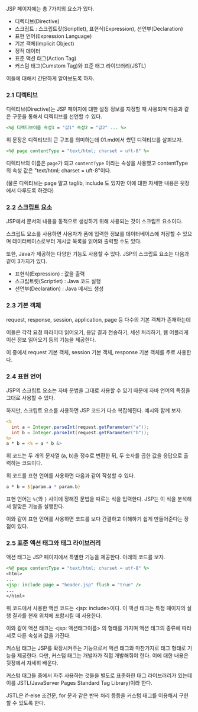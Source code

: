 JSP 페이지에는 총 7가지의 요소가 있다.
- 디렉티브(Directive)
- 스크립트 : 스크립트릿(Scriptlet), 표현식(Expression), 선언부(Declaration)
- 표현 언어(Expression Language)
- 기본 객체(Implicit Object)
- 정적 데이터
- 표준 액션 태그(Action Tag)
- 커스텀 태그(Cumstom Tag)와 표준 태그 라이브러리(JSTL)

이들에 대해서 간단하게 알아보도록 하자.

### 2.1 디렉티브

디렉티브(Directive)는 JSP 페이지에 대한 설정 정보를 지정할 때 사용되며 다음과 같은 구문을 통해서 디렉티브를 선언할 수 있다.

``` jsp
<%@ 디렉티브이름 속성1 = "값1" 속성2 = "값2" ... %>
```

위 문장은 디렉티브의 큰 구조를 의미하는데 01.md에서 썼던 디렉티브를 살펴보자.

``` jsp
<%@ page contentType = "text/html; charset = uft-8" %>
```

디렉티브의 이름은 `page`가 되고 `contentType` 이라는 속성을 사용했고 contentType의 속성 값은 "text/html; charset = uft-8"이다.

(물론 디렉티브는 page 말고 taglib, include 도 있지만 이에 대한 자세한 내용은 뒷장에서 다루도록 하겠다)

### 2.2 스크립트 요소

JSP에서 문서의 내용을 동적으로 생성하기 위해 사용되는 것이 스크립트 요소이다.

스크립트 요소를 사용하면 사용자가 폼에 입력한 정보를 데이터베이스에 저장할 수 있으며 데이터베이스로부터 게시글 목록을 읽어와 출력할 수도 있다.

또한, Java가 제공하는 다양한 기능도 사용할 수 있다. JSP의 스크립트 요소는 다음과 같이 3가지가 있다.

- 표현식(Expression) : 값을 출력
- 스크립트릿(Scriptlet) : Java 코드 실행
- 선언부(Declaration) : Java 메서드 생성

### 2.3 기본 객체

request, response, session, application, page 등 다수의 기본 객체가 존재하는데 

이들은 각각 요청 파라미터 읽어오기, 응답 결과 전송하기, 세션 처리하기, 웹 어플리케이션 정보 읽어오기 등의 기능을 제공한다. 

이 중에서 request 기본 객체, session 기본 객체, response 기본 객체를 주로 사용한다. 

### 2.4 표현 언어

JSP의 스크립트 요소는 자바 문법을 그대로 사용할 수 있기 때문에 자바 언어의 특징을 그대로 사용할 수 있다. 

하지만, 스크립트 요소를 사용하면 JSP 코드가 다소 복잡해진다. 예시와 함께 보자.

``` jsp
<% 
  int a = Integer.parseInt(request.getParameter("a")); 
  int b = Integer.parseInt(request.getParameter("b")); 
%>  
a * b = <% = a * b &>
```

위 코드는 두 개의 문자열 (a, b)을 정수로 변환한 뒤, 두 숫자를 곱한 값을 응답으로 출력하는 코드이다. 

위 코드를 표현 언어를 사용하면 다음과 같이 작성할 수 있다.

``` jsp
a * b = ${param.a * param.b}
```

표현 언어는 `%{`와 `}` 사이에 정해진 문법을 따르는 식을 입력한다. JSP는 이 식을 분석해서 알맞은 기능을 실행한다. 

이와 같이 표현 언어를 사용하면 코드를 보다 간결하고 이해하기 쉽게 만들어준다는 장점이 있다. 

### 2.5 표준 액션 태그와 태그 라이브러리

액션 태그는 JSP 페이지에서 특별한 기능을 제공한다. 아래의 코드를 보자.

``` jsp
<%@ page contentType = "text/html; charset = utf-8" %>
<html>
...
<jsp: include page = "header.jsp" flush = "true" />
...
</html>
```

위 코드에서 사용한 액션 코드는 <jsp: include>이다. 이 액션 태크는 특정 페이지의 실행 결과를 현재 위치에 포함시킬 때 사용한다.

이와 같이 액션 태크는 <jsp: 액션태그이름> 의 형태를 가지며 액션 태그의 종류에 따라 서로 다른 속성과 값을 가진다.

커스텀 태그는 JSP를 확장시켜주는 기능으로서 액션 태그와 마찬가지로 태그 형태로 기능을 제공한다. 다만, 커스텀 태그는 개발자가 직접 개발해줘야 한다. 이에 대한 내용은 뒷장에서 자세히 배운다.

커스텀 태그들 중에서 자주 사용하는 것들을 별도로 표준화한 태그 라이브러리가 있는데 이를 JSTL(JavaServer Pages Standard Tag Library)이라 한다.

JSTL은 if-else 조건문, for 문과 같은 반복 처리 등등을 커스텀 태그를 이용해서 구현할 수 있도록 한다. 
